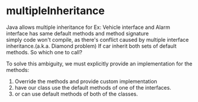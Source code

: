 # multipleInheritance

Java allows multiple inheritance
for Ex: Vehicle interface and Alarm interface has same default methods and method signature  
simply code won't compile, as there's conflict caused by multiple interface inheritance.(a.k.a. Diamond problem)
If car inherit both sets of default methods. So which one to call?

To solve this ambiguity, we must explicitly provide an implementation for the methods:

1. Override the methods and provide custom implementation
2. have our class use the default methods of one of the interfaces.
3. or can use default methods of both of the classes.